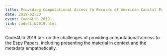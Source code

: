 ```yaml
---
title: Providing Computational Access to Records of American Capital Punishment
date: 2019-02-20
event: Code4Lib 2019
link: code4lib2019.html
---
```

Code4Lib 2019 talk on the challenges of providing computational access to the Espy Papers, including presenting the material in context and the metadata empathetically.